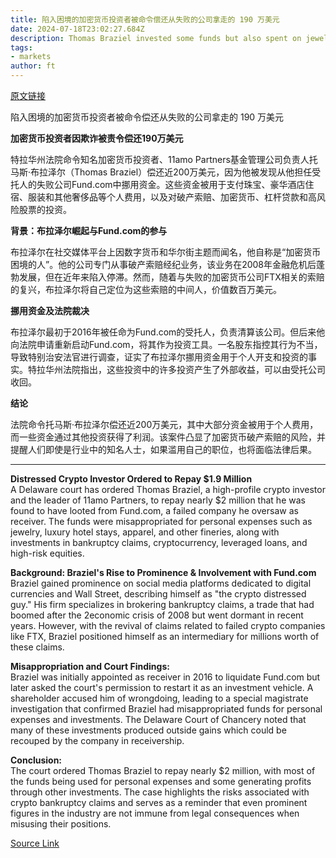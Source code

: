 ```yaml
---
title: 陷入困境的加密货币投资者被命令偿还从失败的公司拿走的 190 万美元
date: 2024-07-18T23:02:27.684Z
description: Thomas Braziel invested some funds but also spent on jewellery, luxury hotel stays and ‘other fineries’, court finds
tags: 
- markets
author: ft
---
```


[原文链接](https://ft.com/content/7ecef1f9-527d-4f04-8afc-d903c4c3b6e8)

陷入困境的加密货币投资者被命令偿还从失败的公司拿走的 190 万美元

**加密货币投资者因欺诈被责令偿还190万美元**

特拉华州法院命令知名加密货币投资者、11amo Partners基金管理公司负责人托马斯·布拉泽尔（Thomas Braziel）偿还近200万美元，因为他被发现从他担任受托人的失败公司Fund.com中挪用资金。这些资金被用于支付珠宝、豪华酒店住宿、服装和其他奢侈品等个人费用，以及对破产索赔、加密货币、杠杆贷款和高风险股票的投资。

**背景：布拉泽尔崛起与Fund.com的参与**

布拉泽尔在社交媒体平台上因数字货币和华尔街主题而闻名，他自称是“加密货币困境的人”。他的公司专门从事破产索赔经纪业务，该业务在2008年金融危机后蓬勃发展，但在近年来陷入停滞。然而，随着与失败的加密货币公司FTX相关的索赔的复兴，布拉泽尔将自己定位为这些索赔的中间人，价值数百万美元。

**挪用资金及法院裁决**

布拉泽尔最初于2016年被任命为Fund.com的受托人，负责清算该公司。但后来他向法院申请重新启动Fund.com，将其作为投资工具。一名股东指控其行为不当，导致特别治安法官进行调查，证实了布拉泽尔挪用资金用于个人开支和投资的事实。特拉华州法院指出，这些投资中的许多投资产生了外部收益，可以由受托公司收回。

**结论**

法院命令托马斯·布拉泽尔偿还近200万美元，其中大部分资金被用于个人费用，而一些资金通过其他投资获得了利润。该案件凸显了加密货币破产索赔的风险，并提醒人们即使是行业中的知名人士，如果滥用自己的职位，也将面临法律后果。

---

 **Distressed Crypto Investor Ordered to Repay $1.9 Million**  
A Delaware court has ordered Thomas Braziel, a high-profile crypto investor and the leader of 11amo Partners, to repay nearly $2 million that he was found to have looted from Fund.com, a failed company he oversaw as receiver. The funds were misappropriated for personal expenses such as jewelry, luxury hotel stays, apparel, and other fineries, along with investments in bankruptcy claims, cryptocurrency, leveraged loans, and high-risk equities.

**Background: Braziel's Rise to Prominence & Involvement with Fund.com**  
Braziel gained prominence on social media platforms dedicated to digital currencies and Wall Street, describing himself as "the crypto distressed guy." His firm specializes in brokering bankruptcy claims, a trade that had boomed after the 2economic crisis of 2008 but went dormant in recent years. However, with the revival of claims related to failed crypto companies like FTX, Braziel positioned himself as an intermediary for millions worth of these claims.

**Misappropriation and Court Findings:**  
Braziel was initially appointed as receiver in 2016 to liquidate Fund.com but later asked the court's permission to restart it as an investment vehicle. A shareholder accused him of wrongdoing, leading to a special magistrate investigation that confirmed Braziel had misappropriated funds for personal expenses and investments. The Delaware Court of Chancery noted that many of these investments produced outside gains which could be recouped by the company in receivership.

**Conclusion:**  
The court ordered Thomas Braziel to repay nearly $2 million, with most of the funds being used for personal expenses and some generating profits through other investments. The case highlights the risks associated with crypto bankruptcy claims and serves as a reminder that even prominent figures in the industry are not immune from legal consequences when misusing their positions.

[Source Link](https://ft.com/content/7ecef1f9-527d-4f04-8afc-d903c4c3b6e8)

